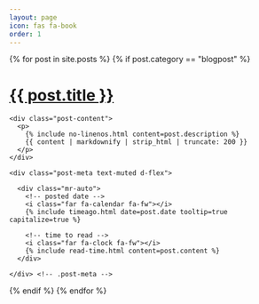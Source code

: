 ```yaml
---
layout: page
icon: fas fa-book
order: 1
---
```


<div id="post-list">

{% for post in site.posts %}
  {% if post.category == "blogpost" %}
  <div class="post-preview">
    <h1>
      <a href="{{ post.url | relative_url }}">{{ post.title }}</a>
    </h1>

    <div class="post-content">
      <p>
        {% include no-linenos.html content=post.description %}
        {{ content | markdownify | strip_html | truncate: 200 }}
      </p>
    </div>

    <div class="post-meta text-muted d-flex">

      <div class="mr-auto">
        <!-- posted date -->
        <i class="far fa-calendar fa-fw"></i>
        {% include timeago.html date=post.date tooltip=true capitalize=true %}

        <!-- time to read -->
        <i class="far fa-clock fa-fw"></i>
        {% include read-time.html content=post.content %}
      </div>

    </div> <!-- .post-meta -->

  </div> <!-- .post-review -->
  {% endif %}
{% endfor %}

</div> <!-- #post-list -->